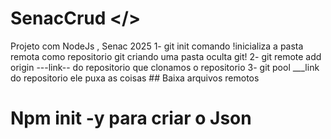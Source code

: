 # SenacCrud </>
Projeto com NodeJs , Senac 2025
1- git init comando !inicializa a pasta remota como repositorio git criando uma pasta oculta git!
2- git remote add origin ---link-- do repositorio que clonamos o repositorio 
3- git pool ___link do repositorio ele puxa as coisas ## Baixa arquivos remotos 

# Npm init -y para criar o Json 
